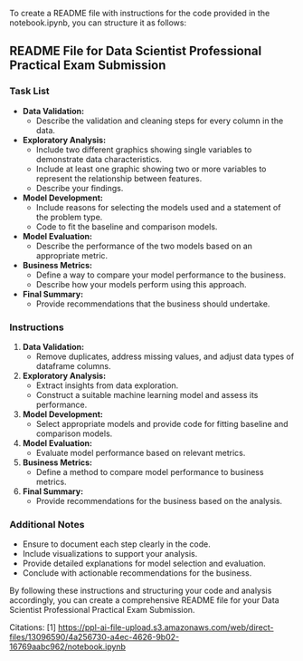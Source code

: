 To create a README file with instructions for the code provided in the notebook.ipynb, you can structure it as follows:

## README File for Data Scientist Professional Practical Exam Submission

### Task List
- **Data Validation:**
  - Describe the validation and cleaning steps for every column in the data.
- **Exploratory Analysis:**
  - Include two different graphics showing single variables to demonstrate data characteristics.
  - Include at least one graphic showing two or more variables to represent the relationship between features.
  - Describe your findings.
- **Model Development:**
  - Include reasons for selecting the models used and a statement of the problem type.
  - Code to fit the baseline and comparison models.
- **Model Evaluation:**
  - Describe the performance of the two models based on an appropriate metric.
- **Business Metrics:**
  - Define a way to compare your model performance to the business.
  - Describe how your models perform using this approach.
- **Final Summary:**
  - Provide recommendations that the business should undertake.

### Instructions
1. **Data Validation:**
   - Remove duplicates, address missing values, and adjust data types of dataframe columns.
2. **Exploratory Analysis:**
   - Extract insights from data exploration.
   - Construct a suitable machine learning model and assess its performance.
3. **Model Development:**
   - Select appropriate models and provide code for fitting baseline and comparison models.
4. **Model Evaluation:**
   - Evaluate model performance based on relevant metrics.
5. **Business Metrics:**
   - Define a method to compare model performance to business metrics.
6. **Final Summary:**
   - Provide recommendations for the business based on the analysis.

### Additional Notes
- Ensure to document each step clearly in the code.
- Include visualizations to support your analysis.
- Provide detailed explanations for model selection and evaluation.
- Conclude with actionable recommendations for the business.

By following these instructions and structuring your code and analysis accordingly, you can create a comprehensive README file for your Data Scientist Professional Practical Exam Submission.

Citations:
[1] https://ppl-ai-file-upload.s3.amazonaws.com/web/direct-files/13096590/4a256730-a4ec-4626-9b02-16769aabc962/notebook.ipynb
